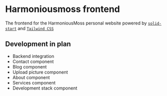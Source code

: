 # Harmoniousmoss frontend
The frontend for the HarmoniousMoss personal website powered by [`solid-start`](https://start.solidjs.com) and [`Tailwind CSS`](https://tailwindcss.com/)

## Development in plan
- Backend integration
- Contact component
- Blog component
- Upload picture component
- About component
- Services component
- Development stack component
